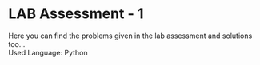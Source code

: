 # LAB Assessment - 1
Here you can find the problems given in the lab assessment and solutions too... <br>
Used Language: Python

